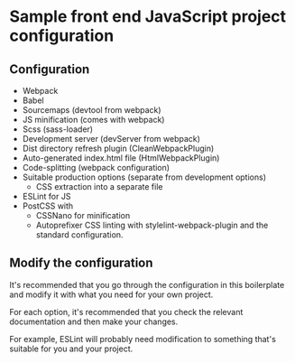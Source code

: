 # Sample front end JavaScript project configuration

## Configuration

- Webpack
- Babel
- Sourcemaps (devtool from webpack)
- JS minification (comes with webpack)
- Scss (sass-loader)
- Development server (devServer from webpack)
- Dist directory refresh plugin (CleanWebpackPlugin)
- Auto-generated index.html file (HtmlWebpackPlugin)
- Code-splitting (webpack configuration)
- Suitable production options (separate from development options)
  - CSS extraction into a separate file
- ESLint for JS
- PostCSS with
  - CSSNano for minification
  - Autoprefixer
CSS linting with stylelint-webpack-plugin and the standard configuration.

## Modify the configuration

It's recommended that you go through the configuration in this boilerplate and modify it with what you need for your own project.

For each option, it's recommended that you check the relevant documentation and then make your changes.

For example, ESLint will probably need modification to something that's suitable for you and your project.

